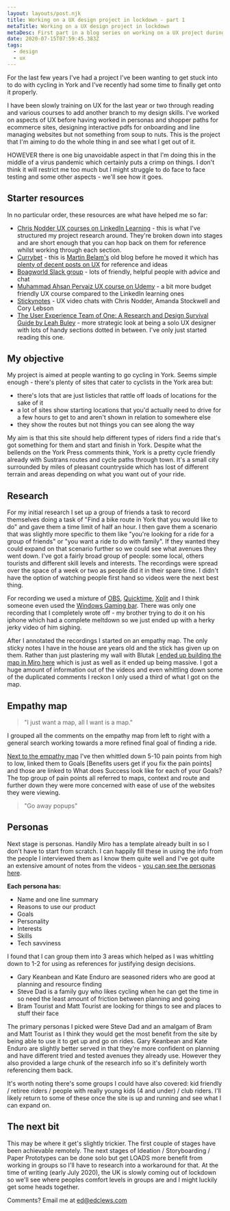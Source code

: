 ```yaml
---
layout: layouts/post.njk
title: Working on a UX design project in lockdown - part 1
metaTitle: Working on a UX design project in lockdown
metaDesc: First part in a blog series on working on a UX project during lockdown
date: 2020-07-15T07:59:45.383Z
tags:
  - design
  - ux
---
```

For the last few years I've had a project I've been wanting to get stuck into to do with cycling in York and I've recently had some time to finally get onto it properly.

I have been slowly training on UX for the last year or two through reading and various courses to add another branch to my design skills. I've worked on aspects of UX before having worked in personas and shopper paths for ecommerce sites, designing interactive pdfs for onboarding and line managing websites but not something from soup to nuts. This is the project that I'm aiming to do the whole thing in and see what I get out of it.

HOWEVER there is one big unavoidable aspect in that I'm doing this in the middle of a virus pandemic which certainly puts a crimp on things. I don't think it will restrict me too much but I might struggle to do face to face testing and some other aspects - we'll see how it goes.

## Starter resources

In no particular order, these resources are what have helped me so far:

* [Chris Nodder UX courses on LinkedIn Learning](https://www.linkedin.com/learning/instructors/chris-nodder) - this is what I've structured my project research around. They're broken down into stages and are short enough that you can hop back on them for reference whilst working through each section.
* [Currybet](http://www.currybet.net/) - this is [Martin Belam's](https://martinbelam.com/) old blog before he moved it which has [plenty of decent posts on UX](http://www.currybet.net/cbet_blog/user-experience/) for reference and ideas
* [Boagworld Slack group](https://boagworld.slack.com/) - lots of friendly, helpful people with advice and chat
* [Muhammad Ahsan Pervaiz UX course on Udemy](https://www.udemy.com/course/ux-design-process-for-beginners-from-user-research-to-usability/) - a bit more budget friendly UX course compared to the LinkedIn learning ones
* [Stickynotes](https://stickynotes.chat/) - UX video chats with Chris Nodder, Amanda Stockwell and Cory Lebson
* [The User Experience Team of One: A Research and Design Survival Guide by Leah Buley](http://leahbuley.com/book) - more strategic look at being a solo UX designer with lots of handy sections dotted in between. I've only just started reading this one.

## My objective

My project is aimed at people wanting to go cycling in York. Seems simple enough - there's plenty of sites that cater to cyclists in the York area but:

* there's lots that are just listicles that rattle off loads of locations for the sake of it
* a lot of sites show starting locations that you'd actually need to drive for a few hours to get to and aren't shown in relation to somewhere else
* they show the routes but not things you can see along the way

My aim is that this site should help different types of riders find a ride that's got something for them and start and finish in York. Despite what the bellends on the York Press comments think, York is a pretty cycle friendly already with Sustrans routes and cycle paths through town. It's a small city surrounded by miles of pleasant countryside which has lost of different terrain and areas depending on what you want out of your ride.

## Research

For my initial research I set up a group of friends a task to record themselves doing a task of "Find a bike route in York that you would like to do" and gave them a time limit of half an hour. I then gave them a scenario that was slightly more specific to them like "you're looking for a ride for a group of friends" or "you want a ride to do with family". If they wanted they could expand on that scenario further so we could see what avenues they went down. I've got a fairly broad group of people: some local, others tourists and different skill levels and interests. The recordings were spread over the space of a week or two as people did it in their spare time. I didn't have the option of watching people first hand so videos were the next best thing.

For recording we used a mixture of [OBS](https://obsproject.com/), [Quicktime](https://support.apple.com/en-gb/HT208721), [Xplit](https://www.xsplit.com/) and I think someone even used the [Windows Gaming bar](https://support.microsoft.com/en-gb/help/4027180/windows-10-record-a-game-clip-with-xbox-game-bar). There was only one recording that I completely wrote off - my brother trying to do it on his iphone which had a complete meltdown so we just ended up with a herky jerky video of him sighing.

After I annotated the recordings I started on an empathy map. The only sticky notes I have in the house are years old and the stick has given up on them. Rather than just plastering my wall with Blutak [I ended up building the map in Miro here](https://miro.com/app/board/o9J_ksJnE2s=/) which is just as well as it ended up being massive. I got a huge amount of information out of the videos and even whittling down some of the duplicated comments I reckon I only used a third of what I got on the map.

## Empathy map

> "I just want a map, all I want is a map."

I grouped all the comments on the empathy map from left to right with a general search working towards a more refined final goal of finding a ride.

[Next to the empathy map](https://miro.com/app/board/o9J_ksJnE2s=/) I've then whittled down 5-10 pain points from high to low, linked them to Goals \[Benefits users get if you fix the pain points] and those are linked to What does Success look like for each of your Goals? The top group of pain points all referred to maps, context and route and further down they were more concerned with ease of use of the websites they were viewing.

> "Go away popups"

## Personas

Next stage is personas. Handily Miro has a template already built in so I don't have to start from scratch. I can happily fill these in using the info from the people I interviewed them as I know them quite well and I've got quite an extensive amount of notes from the videos - [you can see the personas here](https://miro.com/app/board/o9J_kqob79g=/). [](https://miro.com/app/board/o9J_kqob79g=/)

**Each persona has:**

* Name and one line summary
* Reasons to use our product
* Goals
* Personality
* Interests
* Skills
* Tech savviness

I found that I can group them into 3 areas which helped as I was whittling down to 1-2 for using as references for justifying design decisions.

* Gary Keanbean and Kate Enduro are seasoned riders who are good at planning and resource finding
* Steve Dad is a family guy who likes cycling when he can get the time in so need the least amount of friction between planning and going
* Bram Tourist and Matt Tourist are looking for things to see and places to stuff their face

The primary personas I picked were Steve Dad and an amalgam of Bram and Matt Tourist as I think they would get the most benefit from the site by being able to use it to get up and go on rides. Gary Keanbean and Kate Enduro are slightly better served in that they're more confident on planning and have different tried and tested avenues they already use. However they also provided a large chunk of the research info so it's definitely worth referencing them back.

It's worth noting there's some groups I could have also covered: kid friendly / retiree riders / people with really young kids (4 and under) / club riders. I'll likely return to some of these once the site is up and running and see what I can expand on.

## The next bit

This may be where it get's slightly trickier. The first couple of stages have been achievable remotely. The next stages of Ideation / Storyboarding / Paper Prototypes can be done solo but get LOADS more benefit from working in groups so I'll have to research into a workaround for that. At the time of writing (early July 2020), the UK is slowly coming out of lockdown so we'll see where peoples comfort levels in groups are and I might luckily get some heads together.

Comments? Email me at [ed@edclews.com](mailto:ed@edclews.com)